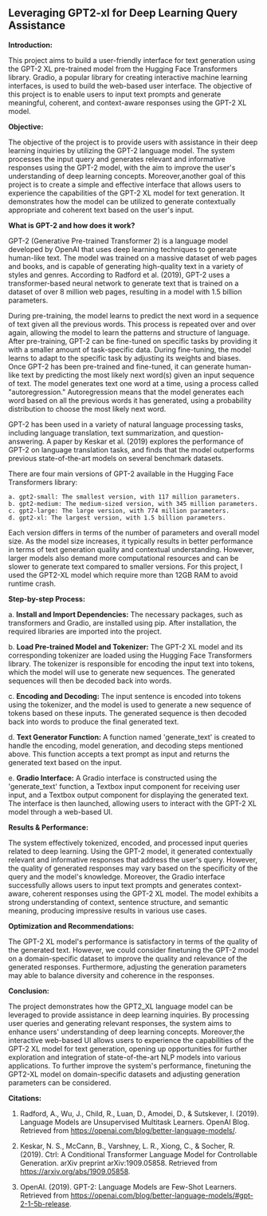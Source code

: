 ## Leveraging GPT2-xl for Deep Learning Query Assistance

**Introduction:**

This project aims to build a user-friendly interface for text generation using the GPT-2 XL pre-trained model from the Hugging Face Transformers library. Gradio, a popular library for creating interactive machine learning interfaces, is used to build the web-based user interface. The objective of this project is to enable users to input text prompts and generate meaningful, coherent, and context-aware responses using the GPT-2 XL model.


**Objective:**

The objective of the project is to provide users with assistance in their deep learning inquiries by utilizing the GPT-2 language model. The system processes the input query and generates relevant and informative responses using the GPT-2 model, with the aim to improve the user's understanding of deep learning concepts. Moreover,another goal of this project is to create a simple and effective interface that allows users to experience the capabilities of the GPT-2 XL model for text generation. It demonstrates how the model can be utilized to generate contextually appropriate and coherent text based on the user's input.

**What is GPT-2 and how does it work?**

  GPT-2 (Generative Pre-trained Transformer 2) is a language model developed by OpenAI that uses deep learning techniques to generate human-like text. The model was trained on a massive dataset of web pages and books, and is capable of generating high-quality text in a variety of styles and genres. According to Radford et al. (2019), GPT-2 uses a transformer-based neural network to generate text that is trained on a dataset of over 8 million web pages, resulting in a model with 1.5 billion parameters. 
  
  During pre-training, the model learns to predict the next word in a sequence of text given all the previous words. This process is repeated over and over again, allowing the model to learn the patterns and structure of language. After pre-training, GPT-2 can be fine-tuned on specific tasks by providing it with a smaller amount of task-specific data. During fine-tuning, the model learns to adapt to the specific task by adjusting its weights and biases. Once GPT-2 has been pre-trained and fine-tuned, it can generate human-like text by predicting the most likely next word(s) given an input sequence of text. The model generates text one word at a time, using a process called "autoregression." Autoregression means that the model generates each word based on all the previous words it has generated, using a probability distribution to choose the most likely next word. 
  
  GPT-2 has been used in a variety of natural language processing tasks, including language translation, text summarization, and question-answering. A paper by Keskar et al. (2019) explores the performance of GPT-2 on language translation tasks, and finds that the model outperforms previous state-of-the-art models on several benchmark datasets.
  
  There are four main versions of GPT-2 available in the Hugging Face Transformers library:
  
    a. gpt2-small: The smallest version, with 117 million parameters.
    b. gpt2-medium: The medium-sized version, with 345 million parameters.
    c. gpt2-large: The large version, with 774 million parameters.
    d. gpt2-xl: The largest version, with 1.5 billion parameters.
    
Each version differs in terms of the number of parameters and overall model size. As the model size increases, it typically results in better performance in terms of text generation quality and contextual understanding. However, larger models also demand more computational resources and can be slower to generate text compared to smaller versions. For this project, I used the GPT2-XL model which require more than 12GB RAM to avoid runtime crash.

**Step-by-step Process:**

  a. **Install and Import Dependencies:** The necessary packages, such as transformers and Gradio, are installed using pip. After installation, the required libraries are imported into the project.

  b. **Load Pre-trained Model and Tokenizer:** The GPT-2 XL model and its corresponding tokenizer are loaded using the Hugging Face Transformers library. The tokenizer is responsible for encoding the input text into tokens, which the model will use to generate new sequences. The generated sequences will then be decoded back into words.

  c. **Encoding and Decoding:** The input sentence is encoded into tokens using the tokenizer, and the model is used to generate a new sequence of tokens based on these inputs. The generated sequence is then decoded back into words to produce the final generated text.
  
  d. **Text Generator Function:** A function named 'generate_text' is created to handle the encoding, model generation, and decoding steps mentioned above. This function accepts a text prompt as input and returns the generated text based on the input.
        
  e. **Gradio Interface:** A Gradio interface is constructed using the 'generate_text' function, a Textbox input component for receiving user input, and a Textbox output component for displaying the generated text. The interface is then launched, allowing users to interact with the GPT-2 XL model through a web-based UI.


**Results & Performance:**

The system effectively tokenized, encoded, and processed input queries related to deep learning. Using the GPT-2 model, it generated contextually relevant and informative responses that address the user's query. However, the quality of generated responses may vary based on the specificity of the query and the model's knowledge. Moreover, the Gradio interface successfully allows users to input text prompts and generates context-aware, coherent responses using the GPT-2 XL model. The model exhibits a strong understanding of context, sentence structure, and semantic meaning, producing impressive results in various use cases. 

**Optimization and Recommendations:**

The GPT-2 XL model's performance is satisfactory in terms of the quality of the generated text. However, we could consider finetuning the GPT-2 model on a domain-specific dataset to improve the quality and relevance of the generated responses. Furthermore, adjusting the generation parameters may able to balance diversity and coherence in the responses.

**Conclusion:**

The project demonstrates how the GPT2_XL language model can be leveraged to provide assistance in deep learning inquiries. By processing user queries and generating relevant responses, the system aims to enhance users' understanding of deep learning concepts. Moreover,the interactive web-based UI allows users to experience the capabilities of the GPT-2 XL model for text generation, opening up opportunities for further exploration and integration of state-of-the-art NLP models into various applications. To further improve the system's performance, finetuning the GPT2-XL model on domain-specific datasets and adjusting generation parameters can be considered.

**Citations:**

1. Radford, A., Wu, J., Child, R., Luan, D., Amodei, D., & Sutskever, I. (2019). Language Models are Unsupervised Multitask Learners. OpenAI Blog. Retrieved from https://openai.com/blog/better-language-models/.

2. Keskar, N. S., McCann, B., Varshney, L. R., Xiong, C., & Socher, R. (2019). Ctrl: A Conditional Transformer Language Model for Controllable Generation. arXiv preprint arXiv:1909.05858. Retrieved from https://arxiv.org/abs/1909.05858.

3. OpenAI. (2019). GPT-2: Language Models are Few-Shot Learners. Retrieved from https://openai.com/blog/better-language-models/#gpt-2-1-5b-release.
